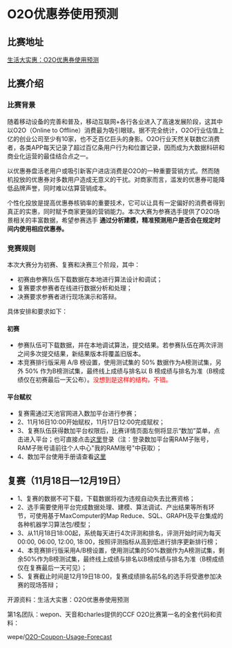 # O2O优惠券使用预测


## 比赛地址

[生活大实惠：O2O优惠券使用预测](https://tianchi.aliyun.com/competition/introduction.htm?spm=5176.100067.5678.1.5ab46742gqgUmT&raceId=231587)


## 比赛介绍

### 比赛背景

​随着移动设备的完善和普及，移动互联网+各行各业进入了高速发展阶段，这其中以O2O（Online to Offline）消费最为吸引眼球。据不完全统计，O2O行业估值上亿的创业公司至少有10家，也不乏百亿巨头的身影。O2O行业天然关联数亿消费者，各类APP每天记录了超过百亿条用户行为和位置记录，因而成为大数据科研和商业化运营的最佳结合点之一。


以优惠券盘活老用户或吸引新客户进店消费是O2O的一种重要营销方式。然而随机投放的优惠券对多数用户造成无意义的干扰。对商家而言，滥发的优惠券可能降低品牌声誉，同时难以估算营销成本。

个性化投放是提高优惠券核销率的重要技术，它可以让具有一定偏好的消费者得到真正的实惠，同时赋予商家更强的营销能力。本次大赛为参赛选手提供了O2O场景相关的丰富数据，希望参赛选手 **通过分析建模，精准预测用户是否会在规定时间内使用相应优惠券。**

### 竞赛规则

本次大赛分为初赛、复赛和决赛三个阶段，其中：

- 初赛由参赛队伍下载数据在本地进行算法设计和调试；
- 复赛要求参赛者在线进行数据分析和处理；
- 决赛要求参赛者进行现场演示和答辩。

具体安排和要求如下：

#### 初赛

- 参赛队伍可下载数据，并在本地调试算法，提交结果。若参赛队伍在两次评测之间多次提交结果，新结果版本将覆盖旧版本。
- 本竞赛排行版采用 A/B 榜设置，使用测试集的 50% 数据作为A榜测试集，另外 50% 作为B榜测试集，最终线上成绩与排名以 B 榜成绩与排名为准（B榜成绩仅在初赛最后一天公布）。<span style="color:red;">没想到是这样的结构，不错。</span>



#### 平台赋权

- 复赛需通过天池官网进入数加平台进行参赛；
- 2、11月16日10:00开始赋权，11月17日12:00完成赋权；
- 3、复赛队伍获得数加平台权限后，比赛详情页面左侧将显示“数加”菜单，点击进入平台；也可直接点击[这里](https://ide.shuju.aliyun.com/)登录（注：登录数加平台需RAM子账号， RAM子账号请前往个人中心"我的RAM账号"中获取）；
- 4、数加平台使用手册请查看[这里](https://bbs.aliyun.com/read/273638.html?spm=5176.bbsl254.0.0.7EgFqv)



## **复赛（11月18日—12月19日）**

- 1、复赛的数据不可下载，下载数据将视为违规自动失去比赛资格；
- 2、选手需要使用平台完成数据处理、建模、算法调试、产出结果等所有环节，可使用基于MaxComputer的Map Reduce、SQL、GRAPH及平台集成的各种机器学习算法包/模型；
- 3、从11月18日18:00起，系统每天进行4次评测和排名，评测开始时间为每天00:00, 06:00, 12:00, 18:00，按照评测指标从高到低进行排序更新排行榜；
- 4、本竞赛排行版采用A/B榜设置，使用测试集的50%数据作为A榜测试集，剩余50%作为B榜测试集，最终线上成绩与排名以B榜成绩与排名为准（B榜成绩仅在复赛最后一天可见）；
- 5、复赛截止时间是12月19日18:00，复赛成绩排名前5名的选手将受邀参加决赛的现场答辩；







开源资料：生活大实惠：O2O优惠券使用预测

第1名团队：wepon、天音和charles提供的CCF O2O比赛第一名的全套代码和资料：



wepe/[O2O-Coupon-Usage-Forecast](https://github.com/wepe/O2O-Coupon-Usage-Forecast)
